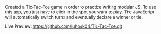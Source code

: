 Created a Tic-Tac-Toe game in order to practice writing modular JS. To use this app, you just have to click in the spot you want to play. The JavaScript will automatically switch turns and eventually declare a winner or tie. 

Live Preview: https://github.com/luhook04/Tic-Tac-Toe.git
